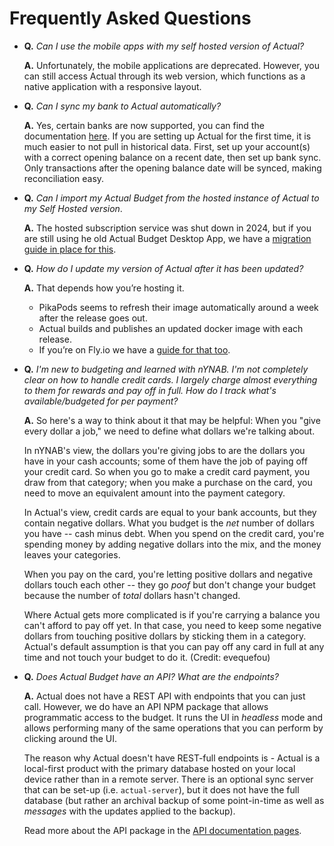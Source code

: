 # Frequently Asked Questions

- **Q.** _Can I use the mobile apps with my self hosted version of Actual?_

  **A.** Unfortunately, the mobile applications are deprecated. However, you can still access Actual through its web version, which functions as a native application with a responsive layout.

- **Q.** _Can I sync my bank to Actual automatically?_

  **A.** Yes, certain banks are now supported, you can find the documentation [here](./advanced/bank-sync.md). If you are setting up Actual for the first time,
  it is much easier to not pull in historical data. First, set up your account(s) with a correct opening balance on a recent date, then set up bank sync. Only
  transactions after the opening balance date will be synced, making reconciliation easy.


- **Q.** _Can I import my Actual Budget from the hosted instance of Actual to my Self Hosted version_.

  **A.** The hosted subscription service was shut down in 2024, but if you are still using he old Actual Budget Desktop App, we have a [migration guide in place for this](/docs/migration/#migration-from-the-old-actual-budget-desktop-app).

- **Q.** _How do I update my version of Actual after it has been updated?_

  **A.** That depends how you’re hosting it.

  - PikaPods seems to refresh their image automatically around a week after the release goes out.
  - Actual builds and publishes an updated docker image with each release.
  - If you’re on Fly.io we have a [guide for that too](./install/fly.md#updating-actual).

- **Q.** _I'm new to budgeting and learned with nYNAB. I'm not completely clear on how to handle credit
  cards. I largely charge almost everything to them for rewards and pay off in full. How do I track
  what's available/budgeted for per payment?_

  **A.** So here's a way to think about it that may be helpful: When you "give every dollar a job," we
  need to define what dollars we're talking about.

  In nYNAB's view, the dollars you're giving jobs to are the dollars you have in your cash accounts;
  some of them have the job of paying off your credit card. So when you go to make a credit card
  payment, you draw from that category; when you make a purchase on the card, you need to move an
  equivalent amount into the payment category.

  In Actual's view, credit cards are equal to your bank accounts, but they contain negative dollars.
  What you budget is the _net_ number of dollars you have -- cash minus debt. When you spend on the
  credit card, you're spending money by adding negative dollars into the mix, and the money leaves
  your categories.

  When you pay on the card, you're letting positive dollars and negative dollars touch each other --
  they go _poof_ but don't change your budget because the number of _total_ dollars hasn't changed.

  Where Actual gets more complicated is if you're carrying a balance you can't afford to pay off yet.
  In that case, you need to keep some negative dollars from touching positive dollars by sticking them
  in a category. Actual's default assumption is that you can pay off any card in full at any time and
  not touch your budget to do it. (Credit: evequefou)

- **Q.** _Does Actual Budget have an API? What are the endpoints?_

  **A.** Actual does not have a REST API with endpoints that you can just call. However, we do have an API NPM package that allows programmatic access to the budget. It runs the UI in _headless_ mode and allows performing many of the same operations that you can perform by clicking around the UI.

  The reason why Actual doesn't have REST-full endpoints is - Actual is a local-first product with the primary database hosted on your local device rather than in a remote server. There is an optional sync server that can be set-up (i.e. `actual-server`), but it does not have the full database (but rather an archival backup of some point-in-time as well as _messages_ with the updates applied to the backup).

  Read more about the API package in the [API documentation pages](./api/index.md).
